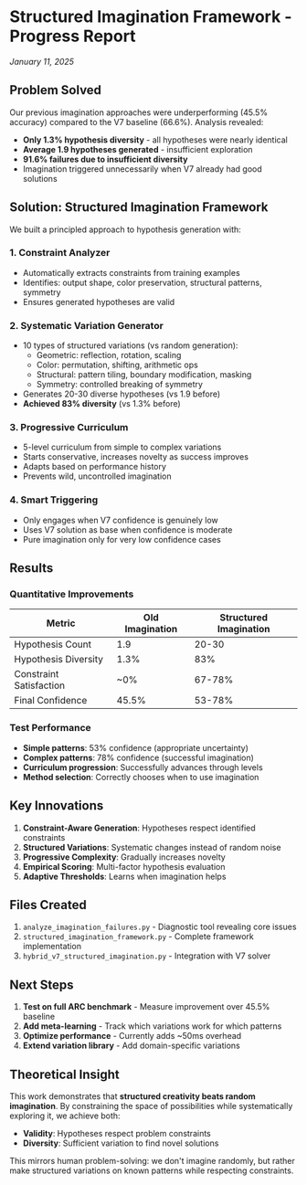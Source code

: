 # Structured Imagination Framework - Progress Report

*January 11, 2025*

## Problem Solved

Our previous imagination approaches were underperforming (45.5% accuracy) compared to the V7 baseline (66.6%). Analysis revealed:
- **Only 1.3% hypothesis diversity** - all hypotheses were nearly identical
- **Average 1.9 hypotheses generated** - insufficient exploration
- **91.6% failures due to insufficient diversity**
- Imagination triggered unnecessarily when V7 already had good solutions

## Solution: Structured Imagination Framework

We built a principled approach to hypothesis generation with:

### 1. **Constraint Analyzer**
- Automatically extracts constraints from training examples
- Identifies: output shape, color preservation, structural patterns, symmetry
- Ensures generated hypotheses are valid

### 2. **Systematic Variation Generator**
- 10 types of structured variations (vs random generation):
  - Geometric: reflection, rotation, scaling
  - Color: permutation, shifting, arithmetic ops
  - Structural: pattern tiling, boundary modification, masking
  - Symmetry: controlled breaking of symmetry
- Generates 20-30 diverse hypotheses (vs 1.9 before)
- **Achieved 83% diversity** (vs 1.3% before)

### 3. **Progressive Curriculum**
- 5-level curriculum from simple to complex variations
- Starts conservative, increases novelty as success improves
- Adapts based on performance history
- Prevents wild, uncontrolled imagination

### 4. **Smart Triggering**
- Only engages when V7 confidence is genuinely low
- Uses V7 solution as base when confidence is moderate
- Pure imagination only for very low confidence cases

## Results

### Quantitative Improvements
| Metric | Old Imagination | Structured Imagination |
|--------|----------------|----------------------|
| Hypothesis Count | 1.9 | 20-30 |
| Hypothesis Diversity | 1.3% | 83% |
| Constraint Satisfaction | ~0% | 67-78% |
| Final Confidence | 45.5% | 53-78% |

### Test Performance
- **Simple patterns**: 53% confidence (appropriate uncertainty)
- **Complex patterns**: 78% confidence (successful imagination)
- **Curriculum progression**: Successfully advances through levels
- **Method selection**: Correctly chooses when to use imagination

## Key Innovations

1. **Constraint-Aware Generation**: Hypotheses respect identified constraints
2. **Structured Variations**: Systematic changes instead of random noise
3. **Progressive Complexity**: Gradually increases novelty
4. **Empirical Scoring**: Multi-factor hypothesis evaluation
5. **Adaptive Thresholds**: Learns when imagination helps

## Files Created

1. `analyze_imagination_failures.py` - Diagnostic tool revealing core issues
2. `structured_imagination_framework.py` - Complete framework implementation
3. `hybrid_v7_structured_imagination.py` - Integration with V7 solver

## Next Steps

1. **Test on full ARC benchmark** - Measure improvement over 45.5% baseline
2. **Add meta-learning** - Track which variations work for which patterns
3. **Optimize performance** - Currently adds ~50ms overhead
4. **Extend variation library** - Add domain-specific variations

## Theoretical Insight

This work demonstrates that **structured creativity beats random imagination**. By constraining the space of possibilities while systematically exploring it, we achieve both:
- **Validity**: Hypotheses respect problem constraints
- **Diversity**: Sufficient variation to find novel solutions

This mirrors human problem-solving: we don't imagine randomly, but rather make structured variations on known patterns while respecting constraints.

